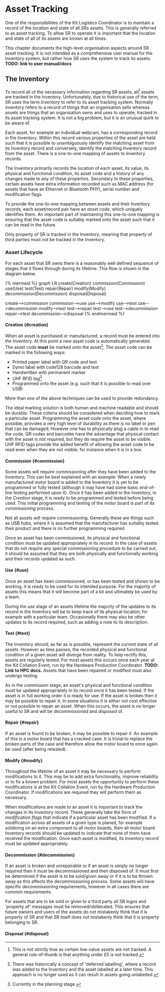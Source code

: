 # Asset Tracking

One of the responsibilities of the Kit Logistics Coordinator is to maintain a record of the location and state of all SRs assets. This is generally referred to as asset tracking. To allow SR to operate it is important that the location and state of all of its assets are known at all times.

This chapter documents the high-level organisation aspects around SR asset tracking. It is not intended as a comprehensive user manual for the Inventory system, but rather how SR uses the system to track its assets. **TODO: link to user manual/docs**

## The Inventory

To record all of the necessary information regarding SR assets, all[^1] assets are tracked in the Inventory. Unfortunately, due to historical use of the term, SR uses the term *Inventory* to refer to its asset tracking system. Normally inventory refers to a record of things that an organisation sells whereas assets are things that an organisation owns and uses to operate; tracked in its asset tracking system. It is not a big problem, but it is an unusual quirk to be aware of.

Each asset, for example an individual webcam, has a corresponding record in the Inventory. Within this record various properties of the asset are held such that it is possible to unambiguously identify the matching asset from its Inventory record and conversely, identify the matching Inventory record from the asset. There is a one-to-one mapping of assets to Inventory records.

The Inventory primarily records the location of each asset, its value, its physical and functional condition, its asset code and a history of any changes made to any of these properties. Secondary to these properties, certain assets have extra information recorded such as MAC address (for assets that have an Ethernet or Bluetooth PHY), serial number and modification flags.

To provide the one-to-one mapping between assets and their Inventory records, each asset/record pair have an *asset code*, which uniquely identifies them. An important part of maintaining this one-to-one mapping is ensuring that the asset code is suitably marked onto the asset such that it can be read in the future.

Only property of SR is tracked in the Inventory; meaning that property of third parties must not be tracked in the Inventory.

### Asset Lifecycle

For each asset that SR owns there is a reasonably well defined sequence of stages that it flows through during its lifetime. This flow is shown in the diagram below.

{% mermaid %}
graph LR
  create(Creation)
  commission(Commission)
  use(Use)
  test(Test)
  repair(Repair)
  modify(Modify)
  decommission(Decommission)
  disposal(Disposal)
  
  create-->commission
  commission-->use
  use-->modify
  use-->test
  use-->decommission
  modify-->test
  test-->repair
  test-->use
  test-->decommission
  repair-->test
  decommission-->disposal
{% endmermaid %}

#### Creation {#creation}

When an asset is purchased or manufactured, a record must be entered into the Inventory. At this point a new asset code is automatically generated. The asset code **must** be marked onto the asset[^2]. The asset code can be marked in the following ways:

  * Printed paper label with QR code and text
  * Dymo label with code128 barcode and text
  * Handwritten with permanent marker
  * UHF RFID tag[^3]
  * Programmed onto the asset (e.g. such that it is possible to read over USB)

More than one of the above techniques can be used to provide redundancy.

The ideal marking solution is both human and machine readable and should be durable. These criteria should be considered when deciding how to mark a particular asset. Programming the asset code onto the asset, where possible, provides a very high level of durability as there is no label or pen that can be damaged; However one has to physically plug a cable in to read the code. QR codes and barcodes have the advantage that physical contact with the asset is not required, but they do require the asset to be visible. UHF RFID tags provide the added benefit of allowing the asset code to be read even when they are not visible; for instance when it is in a box.

#### Commission {#commission}

Some assets will require commissioning after they have been added to the Inventory. This can be best explained with an example: When a newly manufactured motor board is added to the Inventory it is yet to be programmed or fully tested (although it may have had some basic end-of-line testing performed upon it). Once it has been added to the Inventory, in the *Creation* stage, it is ready to be programmed and tested before being used. This initial programming and testing of the motor board is part of its *commissioning* process.

Not all assets will require commissioning. Generally these are things such as USB hubs, where it is assumed that the manufacturer has suitably tested their product and there is no further programming required.

Once an asset has been commissioned, its physical and functional condition must be updated appropriately in its record. In the case of assets that do not require any special commissioning procedure to be carried out, it should be assumed that they are both physically and functionally working and their records updated as such.

#### Use {#use}

Once an asset has been commissioned, or has been tested and shown to be working, it is ready to be used for its intended purpose. For the majority of assets this means that it will become part of a kit and ultimately be used by a team.

During the *use* stage of an assets lifetime the majority of the updates to its record in the Inventory will be to keep track of its physical location; for example with a particular team. Occasionally there may also be other updates to its record required, such as adding a note to its description.

#### Test {#test}

The Inventory should, as far as is possible, represent the current state of all assets. However as time passes, the recorded physical and functional condition of a given asset will diverge from reality. To help rectify this, assets are regularly tested. For most assets this occurs once each year at the Kit Collation Event, run by the Hardware Production Coordinator. **TODO: Link to HPC docs.** Assets that have been repaired or modified must also undergo testing.

As in the *commission* stage, an asset's physical and functional condition must be updated appropriately in its record once it has been tested. If the asset is in full working order it is ready for use. If the asset is broken then it may be possible to repair it. In some situations it is either not cost effective or not possible to repair an asset. When this occurs, the asset is no longer useful to SR and will be *decommissioned* and *disposed* of.

#### Repair {#repair}

If an asset is found to be broken, it may be possible to repair it. An example of this is a motor board that has a cracked case. It is trivial to replace the broken parts of the case and therefore allow the motor board to once again be used (after being retested).

#### Modify {#modify}

Throughout the lifetime of an asset it may be necessary to perform modifications to it. This may be to add extra functionality, improve reliability or to fix a known problem. For most assets the opportunity to perform these modifications is at the Kit Collation Event, run by the Hardware Production Coordinator. If modifications are required they will perform them as necessary.

When modifications are made to an asset it is important to track the changes in its Inventory record. These generally take the form of *modification flags* that indicate if a particular asset has been modified. If a modification across all assets of a given type is planed, for example soldering on an extra component to all motor boards, then all motor board Inventory records should be updated to indicate that none of them have received the modification. Once each asset is modified, its Inventory record must be updated appropriately.

#### Decommission {#decommission}

If an asset is broken and unrepairable or if an asset is simply no longer required then it must be decommissioned and then disposed of. It must first be determined if the asset is to be sold/given away or if it is to be thrown away as this affects the decommissioning process. Some assets will have specific decommissioning requirements, however in all cases there are common requirements.

For assets that are to be sold or given to a third party all SR logos and 'property of' messages must be removed/obliterated. This ensures that future owners and users of the assets do not mistakenly think that it is property of SR and that SR itself does not mistakenly think that it is property belonging to SR.

#### Disposal {#disposal}

[^1]: This is not strictly true as certain low-value assets are not tracked. A general rule-of-thumb is that anything under £5 is not tracked.
[^2]: There was historically a concept of 'deferred labelling', where a record was added to the Inventory and the asset labelled at a later time. This approach is no longer used as it can result in assets going unlabelled.
[^3]: Currently in the planning stage.